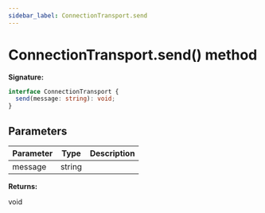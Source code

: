 ```yaml
---
sidebar_label: ConnectionTransport.send
---
```


# ConnectionTransport.send() method

**Signature:**

```typescript
interface ConnectionTransport {
  send(message: string): void;
}
```

## Parameters

| Parameter | Type   | Description |
| --------- | ------ | ----------- |
| message   | string |             |

**Returns:**

void
